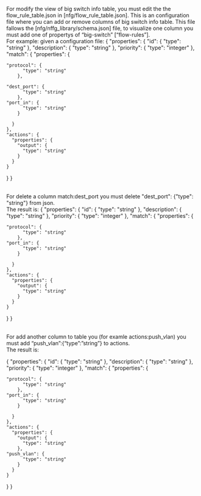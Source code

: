 For modify the view of big switch info table, you must edit the the flow_rule_table.json in [nfg/flow_rule_table.json]. This is an configuration file where you can  add or remove columns of  big switch info table.  This file fallows the [nfg/nffg_library/schema.json] file, to visualize one column you must add one of propertys of “big-switch” [“flow-rules”].
<br />For example: given a configuration file:
{
  "properties": {
    "id": {
      "type": "string"
    },
    "description": {
      "type": "string"
    },
    "priority": {
      "type": "integer"
    },
    "match": {
      "properties": {
	
	"protocol": {
          "type": "string"
        },
        
	"dest_port": {
          "type": "string"
        },
	"port_in": {
          "type": "string"
        }
        
      }
    },
    "actions": {
      "properties": {
        "output": {
          "type": "string"
        }
      }
    }
  }
}

<br />For delete a column match:dest_port you must delete "dest_port": {"type": "string"} from json.<br /> The result is:
{
  "properties": {
    "id": {
      "type": "string"
    },
    "description": {
      "type": "string"
    },
    "priority": {
      "type": "integer"
    },
    "match": {
      "properties": {
	
	"protocol": {
          "type": "string"
        },
	"port_in": {
          "type": "string"
        }
        
      }
    },
    "actions": {
      "properties": {
        "output": {
          "type": "string"
        }
      }
    }
  }
}

<br />For add another column to table you (for examle actions:push_vlan) you must add “push_vlan”:{“type”:”string”} to actions. 
<br />The result is:

{
  "properties": {
    "id": {
      "type": "string"
    },
    "description": {
      "type": "string"
    },
    "priority": {
      "type": "integer"
    },
    "match": {
      "properties": {
	
	"protocol": {
          "type": "string"
        },
	"port_in": {
          "type": "string"
        }
        
      }
    },
    "actions": {
      "properties": {
        "output": {
          "type": "string"
        },
	"push_vlan": {
          "type": "string"
        }
      }
    }
  }
}

